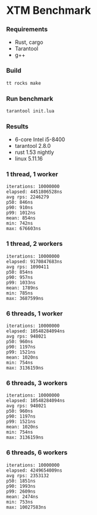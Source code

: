 # XTM Benchmark

### Requirements
- Rust, cargo
- Tarantool
- g++

### Build
```bash
tt rocks make
```

### Run benchmark
```bash
tarantool init.lua
```

### Results
- 6-core Intel i5-8400
- tarantool 2.8.0
- rust 1.53 nightly
- linux 5.11.16

### 1 thread, 1 worker
```
iterations: 10000000
elapsed: 4451806528ns
avg rps: 2246279
p50: 846ns
p90: 910ns
p99: 1012ns
mean: 854ns
min: 742ns
max: 676603ns
```

### 1 thread, 2 workers
```
iterations: 10000000
elapsed: 9170847683ns
avg rps: 1090411
p50: 854ns
p90: 957ns
p99: 1033ns
mean: 1789ns
min: 785ns
max: 3687599ns
```

### 6 threads, 1 worker
```
iterations: 10000000
elapsed: 10548284094ns
avg rps: 948021
p50: 960ns
p90: 1197ns
p99: 1521ns
mean: 1020ns
min: 754ns
max: 3136159ns
```

### 6 threads, 3 workers
```
iterations: 10000000
elapsed: 10548284094ns
avg rps: 948021
p50: 960ns
p90: 1197ns
p99: 1521ns
mean: 1020ns
min: 754ns
max: 3136159ns
```

### 6 threads, 6 workers
```
iterations: 10000000
elapsed: 4249654009ns
avg rps: 2353132
p50: 1851ns
p90: 1993ns
p99: 2609ns
mean: 2474ns
min: 753ns
max: 10027583ns
```